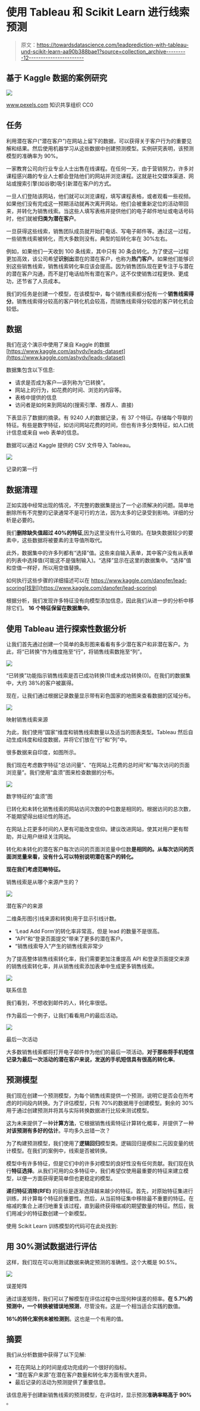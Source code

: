 # 使用 Tableau 和 Scikit Learn 进行线索预测

> 原文：<https://towardsdatascience.com/leadprediction-with-tableau-und-scikit-learn-aa90b388bae1?source=collection_archive---------12----------------------->

## 基于 Kaggle 数据的案例研究

![](img/e4591bf400cb329754cbd9723a52a0dc.png)

www.pexels.com 知识共享组织 CC0

## 任务

利用潜在客户(“潜在客户”)在网站上留下的数据，可以获得关于客户行为的重要见解和结果。然后使用机器学习从这些数据中创建预测模型。实例研究表明，该预测模型的准确率为 90%。

一家教育公司向行业专业人士出售在线课程。在任何一天，由于营销努力，许多对课程感兴趣的专业人士都会登陆他们的网站并浏览课程。这就是社交媒体渠道、网站或搜索引擎(如谷歌)吸引新潜在客户的方式。

一旦人们登陆该网站，他们就可以浏览课程，填写课程表格，或者观看一些视频。如果他们没有完成这一预期活动就再次离开网站，他们会被重新定位的活动带回来，并转化为销售线索。当这些人填写表格并提供他们的电子邮件地址或电话号码时，他们就被**归类为潜在客户**。

一旦获得这些线索，销售团队成员就开始打电话、写电子邮件等。通过这一过程，一些销售线索被转化，而大多数则没有。典型的铅转化率在 30%左右。

例如，如果他们一天收到 100 条线索，其中只有 30 条会转化。为了使这一过程更加高效，该公司希望**识别出**潜在的潜在客户，也称为**热门客户**。如果他们能够识别这些销售线索，销售线索转化率应该会提高。因为销售团队现在更专注于与潜在的潜在客户沟通，而不是打电话给所有潜在客户。这不仅使销售过程更快、更成功，还节省了人员成本。

我们的任务是创建一个模型，在该模型中，每个销售线索都分配有一个**销售线索得分**。销售线索得分较高的客户转化机会较高，而销售线索得分较低的客户转化机会较低。

## 数据

我们在这个演示中使用了来自 Kaggle 的数据[https://www.kaggle.com/ashydv/leads-dataset](https://www.kaggle.com/ashydv/leads-dataset)

数据集包含以下信息:

*   请求是否成为客户—该列称为“已转换”。
*   网站上的行为，如花费的时间、浏览的内容等。
*   表格中提供的信息
*   访问者是如何来到网站的(搜索引擎、推荐人、直接)

下表显示了数据的摘录。有 9240 人的数据记录，有 37 个特征。存储每个导联的特征。有些是数字特征，如访问网站花费的时间，但也有许多分类特征，如人口统计信息或来自 web 表单的信息。

数据可以通过 Kaggle 提供的 CSV 文件导入 Tableau。

![](img/394f1c7faca043420a3bb20a9ee3af3c.png)

记录的第一行

## 数据清理

正如实践中经常出现的情况，不完整的数据集提出了一个必须解决的问题。简单地删除所有不完整的记录通常不是可行的方法，因为太多的记录受到影响。详细的分析是必要的。

我们**删除缺失值超过 40%的特征**,因为这里没有什么可做的。在缺失数据较少的要素中，这些数据将被要素的主导值所取代。

此外，数据集中的许多列都有“选择”值。这些来自输入表单，其中客户没有从表单的列表中选择值(可能这不是强制输入)。“选择”显示在这里的数据集中。“选择”值和空值一样好，所以用空值替换。

如何执行这些步骤的详细描述可以在 https://www.kaggle.com/danofer/lead-scoring[找到](https://www.kaggle.com/danofer/lead-scoring)

根据分析，我们发现许多特征没有向模型添加信息，因此我们从进一步的分析中移除它们。 **16 个特征保留在数据集中**。

## 使用 Tableau 进行探索性数据分析

让我们首先通过创建一个简单的条形图来看看有多少潜在客户和非潜在客户。为此，将“已转换”作为维度拖至“行”，将销售线索数拖至“列”。

![](img/59fa37da0fe0a8532da9cea31c803af8.png)

“已转换”功能指示销售线索是否已成功转换(1)或未成功转换(0)。在我们的数据集中，大约 38%的客户被赢得。

现在，让我们通过根据记录数量显示带有彩色国家的地图来查看数据的区域分布。

![](img/dda9469b68e312049fe9477cf2ee5e91.png)

映射销售线索来源

为此，我们使用“国家”维度和销售线索数量以及适当的图表类型。Tableau 然后自动生成纬度和经度数据，并将它们放在“行”和“列”中。

很多数据来自印度，如图所示。

我们现在考虑数字特征“总访问量”、“在网站上花费的总时间”和“每次访问的页面浏览量”。我们使用“盒须”图来检查数据的分布。

![](img/f2aaa7349f1348c1dd5a5d6a73ea4630.png)

数字特征的“盒须”图

已转化和未转化销售线索的网站访问次数的中位数是相同的。根据访问的总次数，不能期望得出结论性的陈述。

在网站上花更多时间的人更有可能改变信仰。建议改进网站，使其对用户更有帮助，并让用户继续关注网站。

转化和未转化的潜在客户每次访问的页面浏览量中位数**是相同的。从每次访问的页面浏览量来看，没有什么可以特别说明潜在客户的转化。**

**现在我们考虑范畴特征。**

销售线索是从哪个来源产生的？

![](img/b9b99b2a9aa4cc493c20a7ba2e852057.png)

潜在客户的来源

二维条形图(引线来源和转换)用于显示引线计数。

*   ‘Lead Add Form’的转化率非常高，但是 lead 的数量不是很高。
*   “API”和“登录页面提交”带来了更多的潜在客户。
*   “销售线索导入”产生的销售线索非常少

为了提高整体销售线索转化率，我们需要更加注重提高 API 和登录页面提交来源的销售线索转化率，并从销售线索添加表单中生成更多销售线索。

![](img/101c09756fd89c852b39bea37642060f.png)

联系信息

我们看到，不想收到邮件的人，转化率很低。

作为最后一个例子，让我们看看用户的最后活动。

![](img/a7e948e71b28068f20622b3a00bd3203.png)

最后一次活动

大多数销售线索都将打开电子邮件作为他们的最后一项活动。**对于那些将手机短信记录为最后一次活动的潜在客户来说，发送的手机短信具有很高的转化率**。

## 预测模型

我们现在创建一个预测模型，为每个销售线索提供一个预测，说明它是否会在所考虑的时间段内转换。为了评估模型，只有 70%的数据用于创建模型。剩余的 30%用于通过创建预测并将其与实际转换数据进行比较来测试模型。

这为未来提供了一种**计算方法**，它根据销售线索特征计算转化概率，并提供了一种**对该预测有多好的估计**。平均多久出错一次？

为了构建预测模型，我们使用了**逻辑回归**模型类。逻辑回归是模拟二元因变量的统计模型。在我们的案例中，线索是否被转换。

模型中有许多特征，但是它们中的许多对模型的良好性没有任何贡献。我们现在执行**特征选择**。从我们可用的众多特征中，我们希望仅使用最重要的特征来建立模型，以便一方面获得更简单但也更稳定的模型。

**递归特征消除(RFE)** 的目标是逐渐选择越来越少的特征。首先，对原始特征集进行训练，并计算每个特征的重要性。然后，从当前特征集中移除最不重要的特征。在缩减的集合上递归地重复该过程，直到最终获得缩减的期望数量的特征。然后，我们用减少的特征数创建一个新模型。

使用 Scikit Learn 训练模型的代码可在此处找到:

## 用 30%测试数据进行评估

这样，我们现在可以用测试数据来确定预测的准确性。这个大概是 90.5%。

![](img/4e3fd901e55e0528b44363519a310fe5.png)

误差矩阵

通过误差矩阵，我们可以了解模型在评估过程中出现何种误差的频率。**在 5.7%的预测中，一个转换被错误地预测**，尽管没有。这是一个相当适合实践的数值。

**16%的转化案例未被检测到**。这也是一个有用的值。

## 摘要

我们从分析数据中获得了以下见解:

*   花在网站上的时间是成功完成的一个很好的指标。
*   “潜在客户来源”在潜在客户数量和转化率方面有很大差异。
*   最后记录的活动为预测提供了重要信息。

该信息用于创建新销售线索的预测模型，在评估时，显示预测**准确率略高于 90%** 。